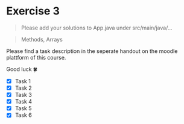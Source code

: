 # Exercise 3

> Please add your solutions to App.java under src/main/java/...

> Methods, Arrays

Please find a task description in the seperate handout on the moodle plattform of this course.

Good luck :four_leaf_clover:
- [X] Task 1
- [X] Task 2
- [X] Task 3
- [X] Task 4
- [X] Task 5
- [X] Task 6
